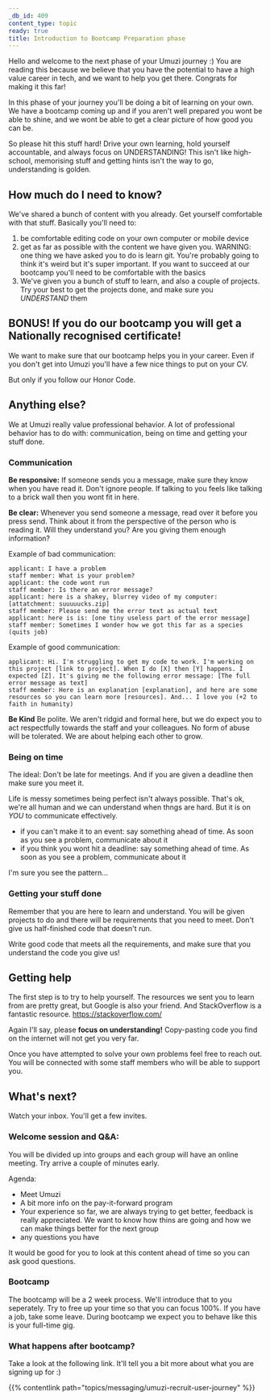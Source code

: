 ```yaml
---
_db_id: 409
content_type: topic
ready: true
title: Introduction to Bootcamp Preparation phase
---
```


Hello and welcome to the next phase of your Umuzi journey :) You are reading this because we believe that you have the potential to have a high value career in tech, and we want to help you get there. Congrats for making it this far!

In this phase of your journey you'll be doing a bit of learning on your own. We have a bootcamp coming up and if you aren't well prepared you wont be able to shine, and we wont be able to get a clear picture of how good you can be.

So please hit this stuff hard! Drive your own learning, hold yourself accountable, and always focus on UNDERSTANDING! This isn't like high-school, memorising stuff and getting hints isn't the way to go, understanding is golden.

## How much do I need to know?

We've shared a bunch of content with you already. Get yourself comfortable with that stuff. Basically you'll need to:

1. be comfortable editing code on your own computer or mobile device
2. get as far as possible with the content we have given you. WARNING: one thing we have asked you to do is learn git. You're probably going to think it's weird but it's super important. If you want to succeed at our bootcamp you'll need to be comfortable with the basics
3. We've given you a bunch of stuff to learn, and also a couple of projects. Try your best to get the projects done, and make sure you _UNDERSTAND_ them

## BONUS! If you do our bootcamp you will get a Nationally recognised certificate!

We want to make sure that our bootcamp helps you in your career. Even if you don't get into Umuzi you'll have a few nice things to put on your CV.

But only if you follow our Honor Code.

## Anything else?

We at Umuzi really value professional behavior. A lot of professional behavior has to do with: communication, being on time and getting your stuff done.

### Communication

**Be responsive:** If someone sends you a message, make sure they know when you have read it. Don't ignore people. If talking to you feels like talking to a brick wall then you wont fit in here.

**Be clear:** Whenever you send someone a message, read over it before you press send. Think about it from the perspective of the person who is reading it. Will they understand you? Are you giving them enough information?

Example of bad communication:

```
applicant: I have a problem
staff member: What is your problem?
applicant: the code wont run
staff member: Is there an error message?
applicant: here is a shakey, blurrey video of my computer: [attatchment: suuuuucks.zip]
staff member: Please send me the error text as actual text
applicant: here is is: [one tiny useless part of the error message]
staff member: Sometimes I wonder how we got this far as a species (quits job)
```

Example of good communication:

```
applicant: Hi. I'm struggling to get my code to work. I'm working on this project [link to project]. When I do [X] then [Y] happens. I expected [Z]. It's giving me the following error message: [The full error message as text]
staff member: Here is an explanation [explanation], and here are some resources so you can learn more [resources]. And... I love you (+2 to faith in humanity)
```

**Be Kind** Be polite. We aren't ridgid and formal here, but we do expect you to act respectfully towards the staff and your colleagues. No form of abuse will be tolerated. We are about helping each other to grow.

### Being on time

The ideal: Don't be late for meetings. And if you are given a deadline then make sure you meet it.

Life is messy sometimes being perfect isn't always possible. That's ok, we're all human and we can understand when thngs are hard. But it is on _YOU_ to communicate effectively.

- if you can't make it to an event: say something ahead of time. As soon as you see a problem, communicate about it
- if you think you wont hit a deadline: say something ahead of time. As soon as you see a problem, communicate about it

I'm sure you see the pattern...

### Getting your stuff done

Remember that you are here to learn and understand. You will be given projects to do and there will be requirements that you need to meet. Don't give us half-finished code that doesn't run.

Write good code that meets all the requirements, and make sure that you understand the code you give us!

## Getting help

The first step is to try to help yourself. The resources we sent you to learn from are pretty great, but Google is also your friend. And StackOverflow is a fantastic resource. https://stackoverflow.com/

Again I'll say, please **focus on understanding!** Copy-pasting code you find on the internet will not get you very far.

Once you have attempted to solve your own problems feel free to reach out. You will be connected with some staff members who will be able to support you.

## What's next?

Watch your inbox. You'll get a few invites.

### Welcome session and Q&A:

You will be divided up into groups and each group will have an online meeting. Try arrive a couple of minutes early.

Agenda:

- Meet Umuzi
- A bit more info on the pay-it-forward program
- Your experience so far, we are always trying to get better, feedback is really appreciated. We want to know how thins are going and how we can make things better for the next group
- any questions you have

It would be good for you to look at this content ahead of time so you can ask good questions.

### Bootcamp

The bootcamp will be a 2 week process. We'll introduce that to you seperately. Try to free up your time so that you can focus 100%. If you have a job, take some leave. During bootcamp we expect you to behave like this is your full-time gig.

### What happens after bootcamp?

Take a look at the following link. It'll tell you a bit more about what you are signing up for :)

{{% contentlink path="topics/messaging/umuzi-recruit-user-journey" %}}